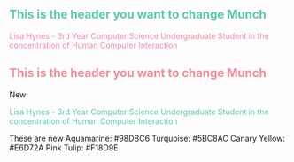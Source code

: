 <h2 style="color:#5BC8AC;">This is the header you want to change Munch</h2>
<p style="color:#F18D9E">Lisa Hynes - 3rd Year Computer Science Undergraduate Student in the concentration of Human Computer Interaction</p>

<h2 style="color:#F18D9E;">This is the header you want to change Munch</h2>
New

<p style="color:#5BC8AC">Lisa Hynes - 3rd Year Computer Science Undergraduate Student in the concentration of Human Computer Interaction</p>

These are new
Aquamarine: #98DBC6
Turquoise: #5BC8AC
Canary Yellow: #E6D72A
Pink Tulip: #F18D9E






